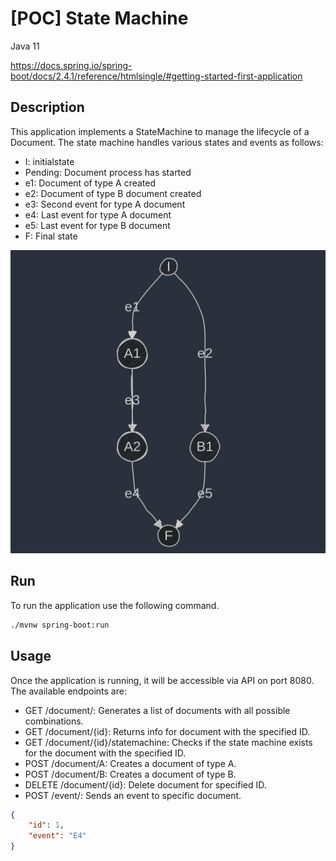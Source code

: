 
# [POC] State Machine

Java 11

https://docs.spring.io/spring-boot/docs/2.4.1/reference/htmlsingle/#getting-started-first-application



## Description

This application implements a StateMachine to manage the lifecycle of a Document. The state machine handles various states and events as follows:
- I: initialstate
- Pending: Document process has started
- e1: Document of type A created
- e2: Document of type B document created
- e3: Second event for type A document
- e4: Last event for type A document
- e5: Last event for type B document
- F: Final state

<img title="State machine" alt="State machine" src="/assets/images/state-diagram.png">

## Run

To run the application use the following command.

```bash
./mvnw spring-boot:run
```

## Usage

Once the application is running, it will be accessible via API on port 8080. The available endpoints are:

- GET /document/: Generates a list of documents with all possible combinations.
- GET /document/{id}: Returns info for document with the specified ID.
- GET /document/{id}/statemachine: Checks if the state machine exists for the document with the specified ID.
- POST /document/A: Creates a document of type A.
- POST /document/B: Creates a document of type B.
- DELETE /document/{id}: Delete document for specified ID.
- POST /event/: Sends an event to specific document.
```json
{
    "id": 1,
    "event": "E4"
}
```

